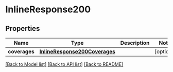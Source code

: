 # InlineResponse200

## Properties
Name | Type | Description | Notes
------------ | ------------- | ------------- | -------------
**coverages** | [**InlineResponse200Coverages**](InlineResponse200Coverages.md) |  | [optional] 

[[Back to Model list]](../README.md#documentation-for-models) [[Back to API list]](../README.md#documentation-for-api-endpoints) [[Back to README]](../README.md)


